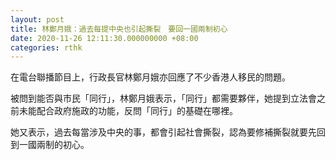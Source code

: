 ```yaml
---
layout: post
title: 林鄭月娥：過去每提中央也引起撕裂　要回一國兩制初心
date: 2020-11-26 12:11:30.000000000 +08:00
categories: rthk
---
```


在電台聯播節目上，行政長官林鄭月娥亦回應了不少香港人移民的問題。

被問到能否與市民「同行」，林鄭月娥表示，「同行」都需要夥伴，她提到立法會之前未能配合政府施政的功能，反問「同行」的基礎在哪裡。

她又表示，過去每當涉及中央的事，都會引起社會撕裂，認為要修補撕裂就要先回到一國兩制的初心。
